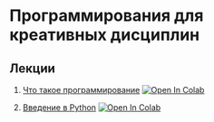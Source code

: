 # Программирования для креативных дисциплин

## Лекции

1. [Что такое программирование](https://youtu.be/6DfZQE_Un4U) [![Open In Colab](https://colab.research.google.com/assets/colab-badge.svg)](https://githubtocolab.com/shwars/programming-for-creatives/blob/main/1-IntroProgramming/DemoColab.ipynb)

2. [Введение в Python](https://www.youtube.com/watch?v=Jv14edOeMbE) [![Open In Colab](https://colab.research.google.com/assets/colab-badge.svg)](https://githubtocolab.com/shwars/programming-for-creatives/blob/main/1-IntroPython/IntroPython.ipynb)